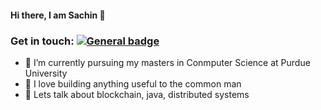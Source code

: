 #### Hi there, I am Sachin 👋

### Get in touch:  [![General badge](https://img.shields.io/badge/LinkedIn-0077B5?style=for-the-badge&logo=linkedin&logoColor=white)](https://shields.io/)

- 🌱 I’m currently pursuing my masters in Conmputer Science at Purdue University
- 🤔 I love building anything useful to the common man
- 💬 Lets talk about blockchain, java, distributed systems 

<!--
**sachinvmurthy/sachinvmurthy** is a ✨ _special_ ✨ repository because its `README.md` (this file) appears on your GitHub profile.

Here are some ideas to get you started:


-->
